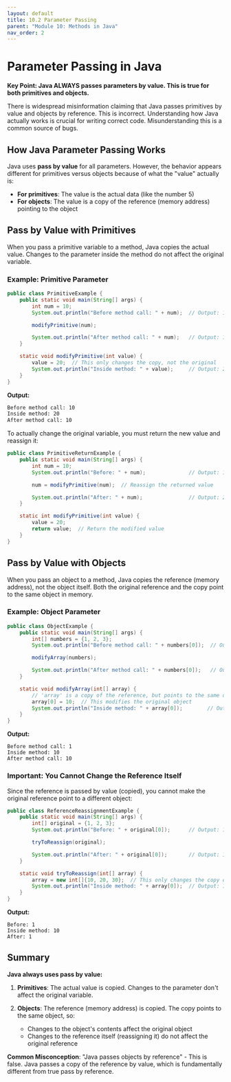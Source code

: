 ```yaml
---
layout: default
title: 10.2 Parameter Passing
parent: "Module 10: Methods in Java"
nav_order: 2
---
```


# Parameter Passing in Java

**Key Point: Java ALWAYS passes parameters by value. This is true for both primitives and objects.**

There is widespread misinformation claiming that Java passes primitives by value and objects by reference. This is incorrect. Understanding how Java actually works is crucial for writing correct code. Misunderstanding this is a common source of bugs.

## How Java Parameter Passing Works

Java uses **pass by value** for all parameters. However, the behavior appears different for primitives versus objects because of what the "value" actually is:

- **For primitives**: The value is the actual data (like the number 5)
- **For objects**: The value is a copy of the reference (memory address) pointing to the object

## Pass by Value with Primitives

When you pass a primitive variable to a method, Java copies the actual value. Changes to the parameter inside the method do not affect the original variable.

### Example: Primitive Parameter

```java
public class PrimitiveExample {
    public static void main(String[] args) {
        int num = 10;
        System.out.println("Before method call: " + num);  // Output: 10

        modifyPrimitive(num);

        System.out.println("After method call: " + num);   // Output: 10 (unchanged)
    }

    static void modifyPrimitive(int value) {
        value = 20;  // This only changes the copy, not the original
        System.out.println("Inside method: " + value);     // Output: 20
    }
}
```

**Output:**

```txt
Before method call: 10
Inside method: 20
After method call: 10
```

To actually change the original variable, you must return the new value and reassign it:

```java
public class PrimitiveReturnExample {
    public static void main(String[] args) {
        int num = 10;
        System.out.println("Before: " + num);              // Output: 10

        num = modifyPrimitive(num);  // Reassign the returned value

        System.out.println("After: " + num);               // Output: 20
    }

    static int modifyPrimitive(int value) {
        value = 20;
        return value;  // Return the modified value
    }
}
```

## Pass by Value with Objects

When you pass an object to a method, Java copies the reference (memory address), not the object itself. Both the original reference and the copy point to the same object in memory.

### Example: Object Parameter

```java
public class ObjectExample {
    public static void main(String[] args) {
        int[] numbers = {1, 2, 3};
        System.out.println("Before method call: " + numbers[0]);  // Output: 1

        modifyArray(numbers);

        System.out.println("After method call: " + numbers[0]);   // Output: 10 (changed!)
    }

    static void modifyArray(int[] array) {
        // 'array' is a copy of the reference, but points to the same object
        array[0] = 10;  // This modifies the original object
        System.out.println("Inside method: " + array[0]);        // Output: 10
    }
}
```

**Output:**

```
Before method call: 1
Inside method: 10
After method call: 10
```

### Important: You Cannot Change the Reference Itself

Since the reference is passed by value (copied), you cannot make the original reference point to a different object:

```java
public class ReferenceReassignmentExample {
    public static void main(String[] args) {
        int[] original = {1, 2, 3};
        System.out.println("Before: " + original[0]);      // Output: 1

        tryToReassign(original);

        System.out.println("After: " + original[0]);       // Output: 1 (unchanged!)
    }

    static void tryToReassign(int[] array) {
        array = new int[]{10, 20, 30};  // This only changes the copy of the reference
        System.out.println("Inside method: " + array[0]);  // Output: 10
    }
}
```

**Output:**

```text
Before: 1
Inside method: 10
After: 1
```

## Summary

**Java always uses pass by value:**

1. **Primitives**: The actual value is copied. Changes to the parameter don't affect the original variable.

2. **Objects**: The reference (memory address) is copied. The copy points to the same object, so:
   - Changes to the object's contents affect the original object
   - Changes to the reference itself (reassigning it) do not affect the original reference

**Common Misconception**: "Java passes objects by reference" - This is false. Java passes a copy of the reference by value, which is fundamentally different from true pass by reference.
